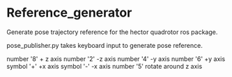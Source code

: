 # Reference_generator
Generate pose trajectory reference for the hector quadrotor ros package.

pose_publisher.py takes keyboard input to generate pose reference. 

number '8' + z axis
number '2' -z axis
number '4' -y axis
number '6' +y axis
symbol '+' +x axis
symbol '-' -x axis
number '5' rotate around z axis

